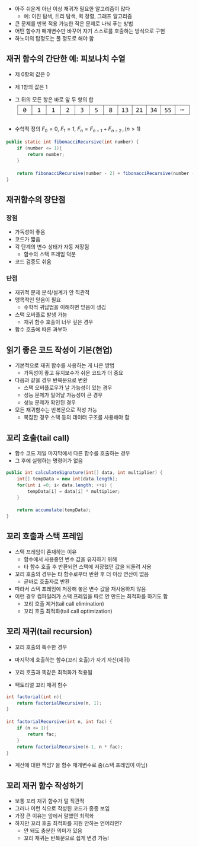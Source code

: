 - 아주 쉬운게 아닌 이상 재귀가 필요한 알고리즘이 많다
	- 예: 이진 탐색, 트리 탐색, 퀵 정렬, 그래프 알고리즘
- 큰 문제를 반복 적용 가능한 작은 문제로 나눠 푸는 방법
- 어떤 함수가 매개변수만 바꾸어 자기 스스로를 호출하는 방식으로 구현
- 하노이의 탑정도는 풀 정도로 해야 함


## 재귀 함수의 간단한 예: 피보나치 수열
- 제 0항의 값은 0
- 제 1항의 값은 1
- 그 뒤의 모든 항은 바로 앞 두 항의 합
![](images/pibonacci_1.png)

- 수학적 정의
$F_0 = 0$,
$F_1 = 1$,
$F_n = F_{n - 1} + F_{n -2} \, , (n > 1)$


```java
public static int fibonacciRecursive(int number) {
	if (number <= 1){
		return number;	
	}
	
	return fibonacciRecursive(number - 2) + fibonacciRecursive(number - 1);
}
```



## 재귀함수의 장단점


### 장점
- 가독성이 좋음
- 코드가 짧음
- 각 단계의 변수 상태가 자동 저장됨
	- 함수의 스택 프레임 덕분
- 코드 검증도 쉬움

### 단점
- 재귀적 문제 분석/설계가 안 직관적
- 맹목적인 믿음이 필요
	- 수학적 귀납법을 이해하면 믿음이 생김
- 스택 오버플로 발생 가능
	- 재귀 함수 호출이 너무 깊은 경우
- 함수 호출에 따른 과부하


## 읽기 좋은 코드 작성이 기본(현업)
- 기본적으로 재귀 함수를 사용하는 게 나은 방법
	- 가독성이 좋고 유지보수가 쉬운 코드가 더 중요
- 다음과 같을 경우 반복문으로 변환
	- 스택 오버플로우가 날 가능성이 있는 경우
	- 성능 문제가 일어날 가능성이 큰 경우
	- 성능 문제가 확인된 경우
- 모든 재귀함수는 반복문으로 작성 가능
	- 복잡한 경우 스택 등의 데이터 구조를 사용해야 함



## 꼬리 호출(tail call)
- 함수 코드 제일 마지막에서 다른 함수를 호출하는 경우
- 그 후에 실행하는 명령어가 없음
```java
public int calculateSignature(int[] data, int multiplier) {
	int[] tempData = new int[data.length];
	for(int i =0; i< data.length; ++i) {
		tempData[i] = data[i] * multiplier;
	}
	
	return accumulate(tempData);
}
```

## 꼬리 호출과 스택 프레임
- 스택 프레임이 존재하는 이유
	- 함수에서 사용중인 변수 값을 유지하기 위해
	- 타 함수 호출 후 반환되면 스택에 저장했던 값을 되돌려 사용
- 꼬리 호출의 경우는 타 함수로부터 반환 후 더 이상 연산이 없음
	- 곧바로 호출자로 반환
- 따라서 스택 프레임에 저장해 놓은 변수 값을 재사용하지 않음
- 이런 경우 컴파일러가 스택 프레임을 따로 안 만드는 최적화를 하기도 함
	- 꼬리 호출 제거(tail call elimination)
	- 꼬리 호출 최적화(tail call optimization)


## 꼬리 재귀(tail recursion)
- 꼬리 호출의 특수한 경우
- 마지막에 호출하는 함수(꼬리 호출)가 자기 자신(재귀)
- 꼬리 호출과 똑같은 최적화가 적용됨


- 팩토리얼 꼬리 재귀 함수

```java
int factorial(int n){
	return factorialRecursive(n, 1);
}

int factorialRecursive(int n, int fac) {
	if (n <= 1){
		return fac;
	}
	return factorialRecursive(n-1, n * fac);
}

```

- 계산에 대한 책임? 을 함수 매개변수로 줌(스택 프레임이 아님)


## 꼬리 재귀 함수 작성하기
- 보통 꼬리 재귀 함수가 덜 직관적
- 그러나 이런 식으로 작성된 코드가 종종 보임
- 가장 큰 이유는 앞에서 말했던 최적화
- 하지만 꼬리 호출 최적화를 지원 안하는 언어라면?
	- 안 돼도 충분한 의미가 있음
	- 꼬리 재귀는 반복문으로 쉽게 변경 가능!

